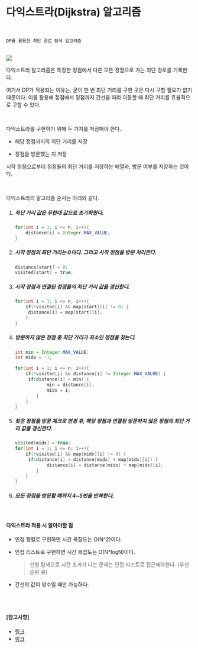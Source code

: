 # 다익스트라(Dijkstra) 알고리즘

<br>

```
DP를 활용한 최단 경로 탐색 알고리즘
```

<br>



<img src="https://upload.wikimedia.org/wikipedia/commons/5/57/Dijkstra_Animation.gif">

<br>

다익스트라 알고리즘은 특정한 정점에서 다른 모든 정점으로 가는 최단 경로를 기록한다.

여기서 DP가 적용되는 이유는, 굳이 한 번 최단 거리를 구한 곳은 다시 구할 필요가 없기 때문이다. 이를 활용해 정점에서 정점까지 간선을 따라 이동할 때 최단 거리를 효율적으로 구할 수 있다.

<br>

다익스트라를 구현하기 위해 두 가지를 저장해야 한다.

- 해당 정점까지의 최단 거리를 저장

- 정점을 방문했는 지 저장

시작 정점으로부터 정점들의 최단 거리를 저장하는 배열과, 방문 여부를 저장하는 것이다.

<br>

다익스트라의 알고리즘 순서는 아래와 같다.

1. ##### 최단 거리 값은 무한대 값으로 초기화한다.

   ```java
   for(int i = 1; i <= n; i++){
       distance[i] = Integer.MAX_VALUE;
   }
   ```

2. ##### 시작 정점의 최단 거리는 0이다. 그리고 시작 정점을 방문 처리한다.

   ```java
   distance[start] = 0;
   visited[start] = true;
   ```

3. ##### 시작 정점과 연결된 정점들의 최단 거리 값을 갱신한다.

   ```java
   for(int i = 1; i <= n; i++){
       if(!visited[i] && map[start][i] != 0) {
       	distance[i] = map[start][i];
       }
   }
   ```

4. ##### 방문하지 않은 정점 중 최단 거리가 최소인 정점을 찾는다.

   ```java
   int min = Integer.MAX_VALUE;
   int midx = -1;
   
   for(int i = 1; i <= n; i++){
       if(!visited[i] && distance[i] != Integer.MAX_VALUE) {
       	if(distance[i] < min) {
               min = distance[i];
               midx = i;
           }
       }
   }
   ```

5. ##### 찾은 정점을 방문 체크로 변경 후, 해당 정점과 연결된 방문하지 않은 정점의 최단 거리 값을 갱신한다.

   ```java
   visited[midx] = true;
   for(int i = 1; i <= n; i++){
       if(!visited[i] && map[midx][i] != 0) {
       	if(distance[i] > distance[midx] + map[midx][i]) {
               distance[i] = distance[midx] + map[midx][i];
           }
       }
   }
   ```

6. ##### 모든 정점을 방문할 때까지 4~5번을 반복한다.

<br>

#### 다익스트라 적용 시 알아야할 점

- 인접 행렬로 구현하면 시간 복잡도는 O(N^2)이다.

- 인접 리스트로 구현하면 시간 복잡도는 O(N*logN)이다.

  > 선형 탐색으로 시간 초과가 나는 문제는 인접 리스트로 접근해야한다. (우선순위 큐)

- 간선의 값이 양수일 때만 가능하다.

<br>

<br>

#### [참고사항]

- [링크](https://ko.wikipedia.org/wiki/%EB%8D%B0%EC%9D%B4%ED%81%AC%EC%8A%A4%ED%8A%B8%EB%9D%BC_%EC%95%8C%EA%B3%A0%EB%A6%AC%EC%A6%98)
- [링크](https://bumbums.tistory.com/4)
